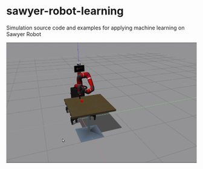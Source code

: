 # sawyer-robot-learning
Simulation source code and examples for applying machine learning on Sawyer Robot
<p align= "center">
  <img src="sawyer_demonstration/sawyer_pick_and_place.png/">
</p>
